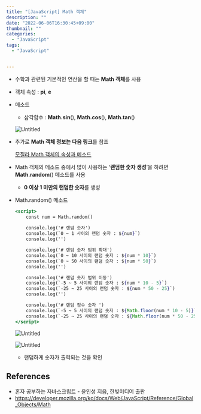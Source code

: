 ```yaml
---
title: "[JavaScript] Math 객체"
description: ""
date: "2022-06-06T16:30:45+09:00"
thumbnail: ""
categories:
  - "JavaScript"
tags:
  - "JavaScript"


---
```

<!--more-->

- 수학과 관련된 기본적인 연산을 할 때는 **Math 객체**를 사용
- 객체 속성 : **pi**, **e**
- 메소드
    - 삼각함수 : **Math.sin**(), **Math.cos**(), **Math.tan**()
    
    ![Untitled](/images/lang_javascript/study/JavaScript_Math_객체/Untitled.png)
    

- 추가로 **Math 객체 정보는 다음 링크**를 참조
    
    [모질라 Math 객체의 속성과 메소드](https://developer.mozilla.org/ko/docs/Web/JavaScript/Reference/Global_Objects/Math)
    

- Math 객체의 메소드 중에서 많이 사용하는 ‘**랜덤한 숫자 생성**’을 하려면 **Math.random**()  메소드를 사용
    - **0 이상 1 미만의 랜덤한 숫자**를 생성
- Math.random() 메소드
    
    ```jsx
    <script>
    	const num = Math.random()
    	
    	console.log('# 랜덤 숫자')
    	console.log(`0 ~ 1 사이의 랜덤 숫자 : ${num}`)
    	console.log('')
    
    	console.log('# 랜덤 숫자 범위 확대')
    	console.log(`0 ~ 10 사이의 랜덤 숫자 : ${num * 10}`)
    	console.log(`0 ~ 50 사이의 랜덤 숫자 : ${num * 50}`)
    	console.log('')
    
    	console.log('# 랜덤 숫자 범위 이동')
    	console.log(`-5 ~ 5 사이의 랜덤 숫자 : ${num * 10 - 5}`)
    	console.log(`-25 ~ 25 사이의 랜덤 숫자 : ${num * 50 - 25}`)
    	console.log('')
    
    	console.log('# 랜덤 정수 숫자 ')
    	console.log(`-5 ~ 5 사이의 랜덤 숫자 : ${Math.floor(num * 10 - 5)}`)
    	console.log(`-25 ~ 25 사이의 랜덤 숫자 : ${Math.floor(num * 50 - 25)}`)
    </script>
    ```
    
    ![Untitled](/images/lang_javascript/study/JavaScript_Math_객체/Untitled%201.png)
    
    ![Untitled](/images/lang_javascript/study/JavaScript_Math_객체/Untitled%202.png)
    
    - 랜덤하게 숫자가 출력되는 것을 확인

## References

- 혼자 공부하는 자바스크립트 - 윤인성 지음, 한빛미디어 출판
- https://developer.mozilla.org/ko/docs/Web/JavaScript/Reference/Global_Objects/Math